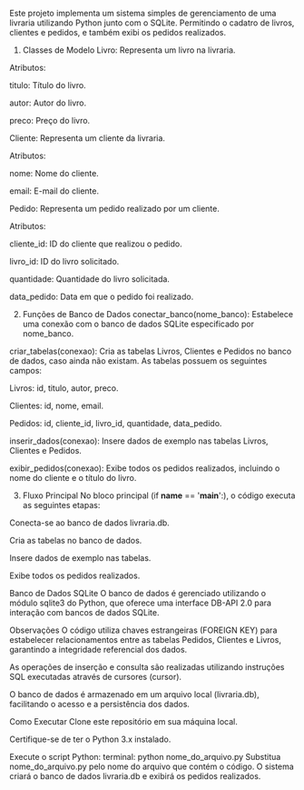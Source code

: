 Este projeto implementa um sistema simples de gerenciamento de uma livraria utilizando Python junto com o SQLite.
Permitindo o cadatro de livros, clientes e pedidos, e também exibi os pedidos realizados.

1. Classes de Modelo
Livro: Representa um livro na livraria.

Atributos:

titulo: Título do livro.

autor: Autor do livro.

preco: Preço do livro.

Cliente: Representa um cliente da livraria.

Atributos:

nome: Nome do cliente.

email: E-mail do cliente.

Pedido: Representa um pedido realizado por um cliente.

Atributos:

cliente_id: ID do cliente que realizou o pedido.

livro_id: ID do livro solicitado.

quantidade: Quantidade do livro solicitada.

data_pedido: Data em que o pedido foi realizado.

2. Funções de Banco de Dados
conectar_banco(nome_banco): Estabelece uma conexão com o banco de dados SQLite especificado por nome_banco.

criar_tabelas(conexao): Cria as tabelas Livros, Clientes e Pedidos no banco de dados, caso ainda não existam. As tabelas possuem os seguintes campos:

Livros: id, titulo, autor, preco.

Clientes: id, nome, email.

Pedidos: id, cliente_id, livro_id, quantidade, data_pedido.

inserir_dados(conexao): Insere dados de exemplo nas tabelas Livros, Clientes e Pedidos.

exibir_pedidos(conexao): Exibe todos os pedidos realizados, incluindo o nome do cliente e o título do livro.

3. Fluxo Principal
No bloco principal (if __name__ == '__main__':), o código executa as seguintes etapas:

Conecta-se ao banco de dados livraria.db.

Cria as tabelas no banco de dados.

Insere dados de exemplo nas tabelas.

Exibe todos os pedidos realizados.

Banco de Dados SQLite
O banco de dados é gerenciado utilizando o módulo sqlite3 do Python, que oferece uma interface DB-API 2.0 para interação com bancos de dados SQLite.

Observações
O código utiliza chaves estrangeiras (FOREIGN KEY) para estabelecer relacionamentos entre as tabelas Pedidos, Clientes e Livros, garantindo a integridade referencial dos dados.

As operações de inserção e consulta são realizadas utilizando instruções SQL executadas através de cursores (cursor).

O banco de dados é armazenado em um arquivo local (livraria.db), facilitando o acesso e a persistência dos dados.

Como Executar
Clone este repositório em sua máquina local.

Certifique-se de ter o Python 3.x instalado.

Execute o script Python:
terminal: python nome_do_arquivo.py
Substitua nome_do_arquivo.py pelo nome do arquivo que contém o código.
O sistema criará o banco de dados livraria.db e exibirá os pedidos realizados.
